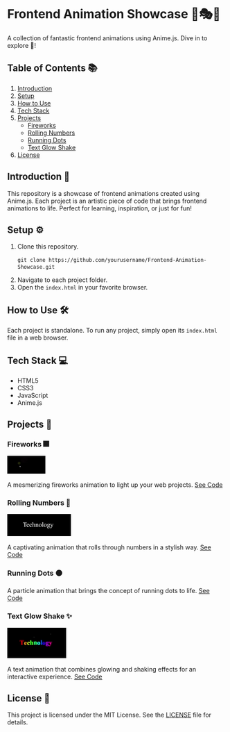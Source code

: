 # Frontend Animation Showcase 🎨🎭🚀

A collection of fantastic frontend animations using Anime.js. Dive in to explore 🌌!

## Table of Contents 📚

1. [Introduction](#introduction-)
2. [Setup](#setup-⚙️)
3. [How to Use](#how-to-use-🛠)
4. [Tech Stack](#tech-stack-💻)
5. [Projects](#projects-📂)
    - [Fireworks](#fireworks-🎆)
    - [Rolling Numbers](#rolling-numbers-🔢)
    - [Running Dots](#running-dots-⚫)
    - [Text Glow Shake](#text-glow-shake-✨)
6. [License](#license-📝)

## Introduction 🌟

This repository is a showcase of frontend animations created using Anime.js. Each project is an artistic piece of code that brings frontend animations to life. Perfect for learning, inspiration, or just for fun!

## Setup ⚙️

1. Clone this repository.
    ```
    git clone https://github.com/yourusername/Frontend-Animation-Showcase.git
    ```
2. Navigate to each project folder.
3. Open the `index.html` in your favorite browser.

## How to Use 🛠

Each project is standalone. To run any project, simply open its `index.html` file in a web browser.

## Tech Stack 💻

- HTML5
- CSS3
- JavaScript
- Anime.js

## Projects 📂

### Fireworks 🎆
![Fireworks](./Fireworks/7y3z2u.gif)

A mesmerizing fireworks animation to light up your web projects. [See Code](./Fireworks)

### Rolling Numbers 🔢
![Rolling Numbers](./RollingNumbers/7y3y3g.gif)

A captivating animation that rolls through numbers in a stylish way. [See Code](./RollingNumbers)

### Running Dots ⚫
A particle animation that brings the concept of running dots to life. [See Code](./Running-Dots)

### Text Glow Shake ✨
![Text Glow Shake](./Text-Glow-Shake/7y3yiv.gif)

A text animation that combines glowing and shaking effects for an interactive experience. [See Code](./Text-Glow-Shake)

## License 📝

This project is licensed under the MIT License. See the [LICENSE](./LICENSE) file for details.
